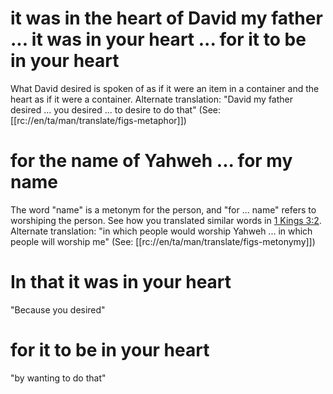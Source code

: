 # it was in the heart of David my father ... it was in your heart ... for it to be in your heart

What David desired is spoken of as if it were an item in a container and the heart as if it were a container. Alternate translation: "David my father desired ... you desired ... to desire to do that" (See: [[rc://en/ta/man/translate/figs-metaphor]])

# for the name of Yahweh ... for my name

The word "name" is a metonym for the person, and "for ... name" refers to worshiping the person. See how you translated similar words in [1 Kings 3:2](../03/01.md). Alternate translation: "in which people would worship Yahweh ... in which people will worship me" (See: [[rc://en/ta/man/translate/figs-metonymy]])

# In that it was in your heart

"Because you desired"

# for it to be in your heart

"by wanting to do that"

